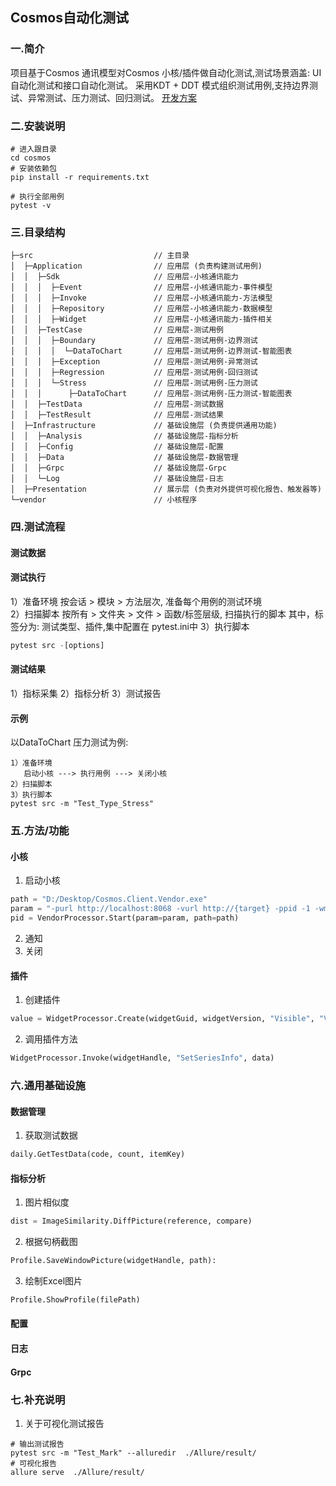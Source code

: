 ## Cosmos自动化测试

### 一.简介
项目基于Cosmos 通讯模型对Cosmos 小核/插件做自动化测试,测试场景涵盖: UI自动化测试和接口自动化测试。
采用KDT + DDT 模式组织测试用例,支持边界测试、异常测试、压力测试、回归测试。
[开发方案](http://172.20.200.191:8003/pages/viewpage.action?pageId=904728130)

### 二.安装说明
```
# 进入跟目录
cd cosmos
# 安装依赖包
pip install -r requirements.txt

# 执行全部用例
pytest -v
```

### 三.目录结构
```
├─src                           // 主目录
│  ├─Application                // 应用层 (负责构建测试用例)
│  │  ├─Sdk                     // 应用层-小核通讯能力
│  │  │  ├─Event                // 应用层-小核通讯能力-事件模型
│  │  │  ├─Invoke               // 应用层-小核通讯能力-方法模型
│  │  │  ├─Repository           // 应用层-小核通讯能力-数据模型
│  │  │  ├─Widget               // 应用层-小核通讯能力-插件相关
│  │  ├─TestCase                // 应用层-测试用例
│  │  │  ├─Boundary             // 应用层-测试用例-边界测试
│  │  │  │  └─DataToChart       // 应用层-测试用例-边界测试-智能图表 
│  │  │  ├─Exception            // 应用层-测试用例-异常测试
│  │  │  ├─Regression           // 应用层-测试用例-回归测试
│  │  │  └─Stress               // 应用层-测试用例-压力测试
│  │  │      ├─DataToChart      // 应用层-测试用例-压力测试-智能图表
│  │  ├─TestData                // 应用层-测试数据
│  │  ├─TestResult              // 应用层-测试结果
│  ├─Infrastructure             // 基础设施层 (负责提供通用功能)
│  │  ├─Analysis                // 基础设施层-指标分析
│  │  ├─Config                  // 基础设施层-配置 
│  │  ├─Data                    // 基础设施层-数据管理  
│  │  ├─Grpc                    // 基础设施层-Grpc    
│  │  └─Log                     // 基础设施层-日志
│  ├─Presentation               // 展示层 (负责对外提供可视化报告、触发器等)
└─vendor                        // 小核程序
```

### 四.测试流程
#### 测试数据
#### 测试执行
1）准备环境
   按会话 > 模块 > 方法层次, 准备每个用例的测试环境   
2）扫描脚本
   按所有 > 文件夹 > 文件 > 函数/标签层级, 扫描执行的脚本
   其中，标签分为: 测试类型、插件,集中配置在 pytest.ini中
3）执行脚本
```python
pytest src -[options]
```
#### 测试结果
1）指标采集
2）指标分析
3）测试报告

#### 示例
以DataToChart 压力测试为例:
```
1）准备环境
   启动小核 ---> 执行用例 ---> 关闭小核   
2）扫描脚本
3）执行脚本
pytest src -m "Test_Type_Stress"
```

### 五.方法/功能
#### 小核

1. 启动小核
```python
path = "D:/Desktop/Cosmos.Client.Vendor.exe"
param = "-purl http://localhost:8068 -vurl http://{target} -ppid -1 -wm Offline".format(target=GrpcChannel.target)
pid = VendorProcessor.Start(param=param, path=path)
```
2. 通知
3. 关闭


#### 插件
1. 创建插件
```python
value = WidgetProcessor.Create(widgetGuid, widgetVersion, "Visible", "Visible")
```
2. 调用插件方法
```python
WidgetProcessor.Invoke(widgetHandle, "SetSeriesInfo", data)
```


### 六.通用基础设施
#### 数据管理
1. 获取测试数据
```python
daily.GetTestData(code, count, itemKey)
```

#### 指标分析
1. 图片相似度
```python
dist = ImageSimilarity.DiffPicture(reference, compare)
```
2. 根据句柄截图
```python
Profile.SaveWindowPicture(widgetHandle, path):
```
3. 绘制Excel图片
```python
Profile.ShowProfile(filePath)
```

#### 配置
#### 日志
#### Grpc

### 七.补充说明
1. 关于可视化测试报告
```
# 输出测试报告
pytest src -m "Test_Mark" --alluredir  ./Allure/result/
# 可视化报告
allure serve  ./Allure/result/
```